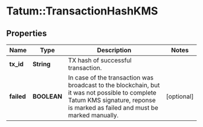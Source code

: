 # Tatum::TransactionHashKMS

## Properties
Name | Type | Description | Notes
------------ | ------------- | ------------- | -------------
**tx_id** | **String** | TX hash of successful transaction. | 
**failed** | **BOOLEAN** | In case of the transaction was broadcast to the blockchain, but it was not possible to complete Tatum KMS signature, reponse is marked as failed and must be marked manually. | [optional] 

